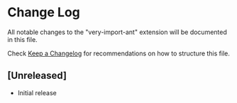 # Change Log

All notable changes to the "very-import-ant" extension will be documented in this file.

Check [Keep a Changelog](http://keepachangelog.com/) for recommendations on how to structure this file.

## [Unreleased]

- Initial release
